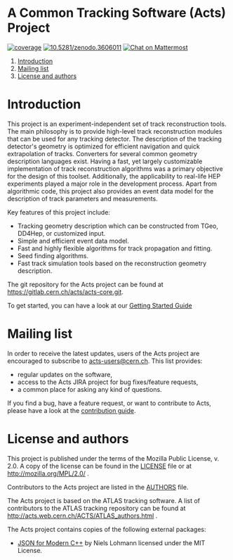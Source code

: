 # A Common Tracking Software (Acts) Project

[![coverage](https://badgen.net/codecov/c/github/acts-project/acts/master)](https://codecov.io/gh/acts-project/acts/branch/master) [![10.5281/zenodo.3606011](https://badgen.net/badge/DOI/10.5281%2Fzenodo.3606011/blue)](https://doi.org/10.5281/zenodo.3606011) [![Chat on Mattermost](https://badgen.net/badge/chat/on%20mattermost/cyan)](https://mattermost.web.cern.ch/acts/)

1. [Introduction](#intro)
2. [Mailing list](#mailing-list)
6. [License and authors](#license-authors)

# <a name="intro">Introduction</a>

This project is an experiment-independent set of track reconstruction tools. The
main philosophy is to provide high-level track reconstruction modules that can
be used for any tracking detector. The description of the tracking detector's
geometry is optimized for efficient navigation and quick extrapolation of
tracks. Converters for several common geometry description languages exist.
Having a fast, yet largely customizable implementation of track
reconstruction algorithms was a primary objective for the design of this
toolset. Additionally, the applicability to real-life HEP experiments played a
major role in the development process. Apart from algorithmic code, this project
also provides an event data model for the description of track parameters and
measurements.

Key features of this project include:

*   Tracking geometry description which can be constructed from TGeo, DD4Hep,
    or customized input.
*   Simple and efficient event data model.
*   Fast and highly flexible algorithms for track propagation and fitting.
*   Seed finding algorithms.
*   Fast track simulation tools based on the reconstruction geometry
    description.

The git repository for the Acts project can be found at <a href="https://gitlab.cern.ch/acts/acts-core.git">https://gitlab.cern.ch/acts/acts-core.git</a>.

To get started, you can have a look at our [Getting Started Guide](getting_started.md)

# <a name="mailing-list">Mailing list</a>

In order to receive the latest updates, users of the Acts project are encouraged to subscribe to [acts-users@cern.ch](https://e-groups.cern.ch/e-groups/Egroup.do?egroupName=acts-users). This list provides:
- regular updates on the software,
- access to the Acts JIRA project for bug fixes/feature requests,
- a common place for asking any kind of questions.

If you find a bug, have a feature request, or want to contribute to Acts, please have a look at the [contribution guide](CONTRIBUTING.md).

# <a name="license-authors">License and authors</a>

This project is published under the terms of the Mozilla Public License, v. 2.0.
A copy of the license can be found in the [LICENSE](LICENSE) file or at
http://mozilla.org/MPL/2.0/ .

Contributors to the Acts project are listed in the [AUTHORS](AUTHORS.md) file.

The Acts project is based on the ATLAS tracking software. A list of contributors
to the ATLAS tracking repository can be found at
http://acts.web.cern.ch/ACTS/ATLAS_authors.html .

The Acts project contains copies of the following external packages:

*   [JSON for Modern C++](https://github.com/nlohmann/json) by Niels Lohmann
    licensed under the MIT License.
